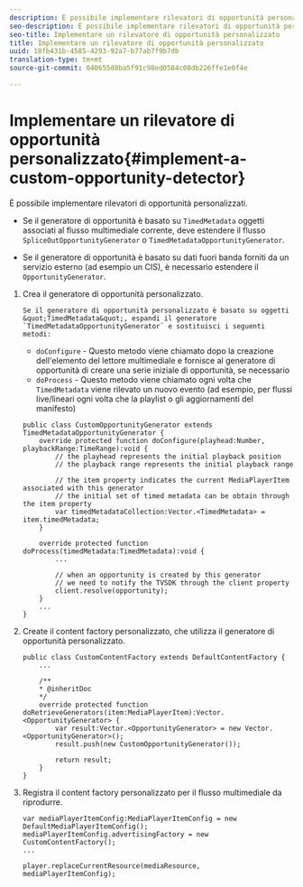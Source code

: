 ```yaml
---
description: È possibile implementare rilevatori di opportunità personalizzati.
seo-description: È possibile implementare rilevatori di opportunità personalizzati.
seo-title: Implementare un rilevatore di opportunità personalizzato
title: Implementare un rilevatore di opportunità personalizzato
uuid: 18fb431b-4585-4293-92a7-b77ab7f9b7db
translation-type: tm+mt
source-git-commit: 040655d8ba5f91c98ed0584c08db226ffe1e0f4e

---
```



# Implementare un rilevatore di opportunità personalizzato{#implement-a-custom-opportunity-detector}

È possibile implementare rilevatori di opportunità personalizzati.

* Se il generatore di opportunità è basato su `TimedMetadata` oggetti associati al flusso multimediale corrente, deve estendere il flusso `SpliceOutOpportunityGenerator` o `TimedMetadataOpportunityGenerator`.

* Se il generatore di opportunità è basato su dati fuori banda forniti da un servizio esterno (ad esempio un CIS), è necessario estendere il `OpportunityGenerator`.

1. Crea il generatore di opportunità personalizzato.

       Se il generatore di opportunità personalizzato è basato su oggetti &quot;TimedMetadata&quot;, espandi il generatore `TimedMetadataOpportunityGenerator` e sostituisci i seguenti metodi:
   
   * `doConfigure` - Questo metodo viene chiamato dopo la creazione dell&#39;elemento del lettore multimediale e fornisce al generatore di opportunità di creare una serie iniziale di opportunità, se necessario
   * `doProcess` - Questo metodo viene chiamato ogni volta che `TimedMetadata` viene rilevato un nuovo evento (ad esempio, per flussi live/lineari ogni volta che la playlist o gli aggiornamenti del manifesto)

   ```
   public class CustomOpportunityGenerator extends TimedMetadataOpportunityGenerator { 
       override protected function doConfigure(playhead:Number, playbackRange:TimeRange):void { 
           // the playhead represents the initial playback position 
           // the playback range represents the initial playback range 
   
           // the item property indicates the current MediaPlayerItem associated with this generator 
           // the initial set of timed metadata can be obtain through the item property 
           var timedMetadataCollection:Vector.<TimedMetadata> = item.timedMetadata; 
       } 
   
       override protected function doProcess(timedMetadata:TimedMetadata):void { 
           ... 
   
           // when an opportunity is created by this generator 
           // we need to notify the TVSDK through the client property 
           client.resolve(opportunity); 
       }  
       ... 
   }
   ```

1. Create il content factory personalizzato, che utilizza il generatore di opportunità personalizzato.

   ```
   public class CustomContentFactory extends DefaultContentFactory { 
       ... 
   
       /** 
       * @inheritDoc 
       */ 
       override protected function doRetrieveGenerators(item:MediaPlayerItem):Vector.<OpportunityGenerator> { 
           var result:Vector.<OpportunityGenerator> = new Vector.<OpportunityGenerator>(); 
           result.push(new CustomOpportunityGenerator()); 
   
           return result; 
       } 
   }
   ```

1. Registra il content factory personalizzato per il flusso multimediale da riprodurre.

   ```
   var mediaPlayerItemConfig:MediaPlayerItemConfig = new DefaultMediaPlayerItemConfig(); 
   mediaPlayerItemConfig.advertisingFactory = new CustomContentFactory(); 
   ... 
   
   player.replaceCurrentResource(mediaResource, mediaPlayerItemConfig);
   ```

